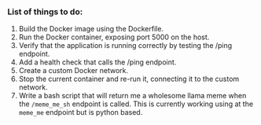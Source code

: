 ### List of things to do:

1. Build the Docker image using the Dockerfile.
2. Run the Docker container, exposing port 5000 on the host.
3. Verify that the application is running correctly by testing the /ping endpoint.
4. Add a health check that calls the /ping endpoint.
5. Create a custom Docker network.
6. Stop the current container and re-run it, connecting it to the custom network.
7. Write a bash script that will return me a wholesome llama meme when the `/meme_me_sh` endpoint is called.  This is currently working using at the `meme_me` endpoint but is python based.  